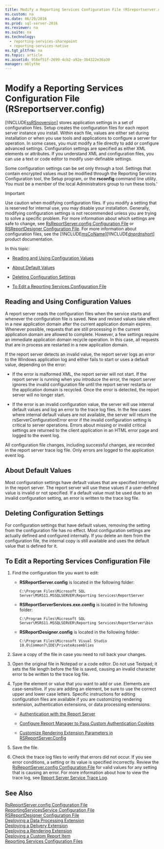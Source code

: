 ```yaml
---
title: Modify a Reporting Services Configuration File (RSreportserver.config)
ms.custom: na
ms.date: 06/29/2016
ms.prod: sql-server-2016
ms.reviewer: na
ms.suite: na
ms.technology: 
  - reporting-services-sharepoint
  - reporting-services-native
ms.tgt_pltfrm: na
ms.topic: article
ms.assetid: 958ef51f-2699-4cb2-a92e-3b4322e36a30
manager: mblythe
---
```

# Modify a Reporting Services Configuration File (RSreportserver.config)
[!INCLUDE[ssRSnoversion](../../Topics/TopicNameContainA/includes/ssRSnoversion_md.md)] stores application settings in a set of configuration files. Setup creates the configuration files for each report server instance you install. Within each file, values are either set during installation or when you use tools and applications to configure a server for operation. In some cases, you must modify a file directly to add or configure advanced settings. Configuration settings are specified as either XML elements or attributes. If you understand XML and configuration files, you can use a text or code editor to modify user-definable settings.  
  
 Some configuration settings can be set only through a tool. Settings that contain encrypted values must be modified through the Reporting Services Configuration tool, the Setup program, or the **rsconfig** command line utility. You must be a member of the local Administrators group to run these tools.'  
  
> [!IMPORTANT]  
>  Use caution when modifying configuration files. If you modify a setting that is reserved for internal use, you may disable your installation. Generally, modifying configuration settings is not recommended unless you are trying to solve a specific problem. For more information about which settings are safe to change, see [RsReportServer.config Configuration File](../../Topics/TopicNameNotContainA/RsReportServer.config-Configuration-File.md) or [RSReportDesigner Configuration File](../../Topics/TopicNameNotContainA/RSReportDesigner-Configuration-File.md). For more information about configuration files, see the [!INCLUDE[msCoName](../../Topics/TopicNameContainA/includes/msCoName_md.md)][!INCLUDE[dnprdnshort](../../Topics/TopicNameContainA/includes/dnprdnshort_md.md)] product documentation.  
  
 In this topic:  
  
-   [Reading and Using Configuration Values](#bkmk_read_values)  
  
-   [About Default Values](#bkmk_default_values)  
  
-   [Deleting Configuration Settings](#bkmk_delete_config_settings)  
  
-   [To Edit a Reporting Services Configuration File](#bkmk_edit_configuation_file)  
  
##  <a name="bkmk_read_values"></a> Reading and Using Configuration Values  
 A report server reads the configuration files when the service starts and whenever the configuration file is saved. New and revised values take effect in a new application domain after the current application domain expires. Whenever possible, requests that are still processing in the current application domain are allowed to complete. However, a few settings require an immediate application domain recycle operation. In this case, all requests that are in process are restarted in a new application domain.  
  
 If the report server detects an invalid value, the report server logs an error to the Windows application log and either fails to start or uses a default value, depending on the error:  
  
-   If the error is malformed XML, the report server will not start. If the report server is running when you introduce the error, the report server ignores the invalid configuration file until the report server restarts or the application domain is recycled. Once the error is detected, the report server will no longer start.  
  
-   If the error is an invalid configuration value, the server will use internal default values and log an error to the trace log files. In the few cases where internal default values are not available, the server will return the rsServerConfigurationError error if the invalid configuration setting is critical to server operations. Errors about missing or invalid critical settings are returned to the client application in an HTML error page and logged to the event log.  
  
 All configuration file changes, including successful changes, are recorded in the report server trace log file. Only errors are logged to the application event log.  
  
##  <a name="bkmk_default_values"></a> About Default Values  
 Most configuration settings have default values that are specified internally in the report server. The report server will use these values if a user-defined value is invalid or not specified. If a default value must be used due to an invalid configuration setting, an error is written to the trace log file.  
  
##  <a name="bkmk_delete_config_settings"></a> Deleting Configuration Settings  
 For configuration settings that have default values, removing the setting from the configuration file has no effect. Most configuration settings are actually defined and configured internally. If you delete an item from the configuration file, the internal copy is still available and uses the default value that is defined for it.  
  
##  <a name="bkmk_edit_configuation_file"></a> To Edit a Reporting Services Configuration File  
  
1.  Find the configuration file you want to edit:  
  
    -   **RSReportServer.config** is located in the following folder:  
  
        ```  
        C:\Program Files\Microsoft SQL Server\MSRS11.MSSQLSERVER\Reporting Services\ReportServer  
        ```  
  
    -   **RSReportServerServices.exe.config** is located in the following folder:  
  
        ```  
        C:\Program Files\Microsoft SQL Server\MSRS11.MSSQLSERVER\Reporting Services\ReportServer\bin  
        ```  
  
    -   **RSReportDesigner.config** is located in the following folder:  
  
        ```  
        C:\Program Files\Microsoft Visual Studio 10.0\Common7\IDE\PrivateAssemblies  
        ```  
  
2.  Save a copy of the file in case you need to roll back your changes.  
  
3.  Open the original file in Notepad or a code editor. Do not use Textpad; it sets the file length before the file is saved, causing an invalid character error to be written to the trace log file.  
  
4.  Type the element or value that you want to add or use. Elements are case-sensitive. If you are adding an element, be sure to use the correct upper and lower case letters. Specific instructions for editing configuration files are available if you are customizing rendering extension, authentication extensions, or data processing extensions:  
  
    -   [Authentication with the Report Server](../../Topics/TopicNameNotContainA/Authentication-with-the-Report-Server.md)  
  
    -   [Configure Report Manager to Pass Custom Authentication Cookies](../../Topics/TopicNameNotContainA/Configure-Report-Manager-to-Pass-Custom-Authentication-Cookies.md)  
  
    -   [Customize Rendering Extension Parameters in RSReportServer.Config](../../Topics/TopicNameNotContainA/Customize-Rendering-Extension-Parameters-in-RSReportServer.Config.md)  
  
5.  Save the file.  
  
6.  Check the trace log files to verify that errors did not occur. If you see error conditions, a setting or its value is specified incorrectly. Review the [RsReportServer.config Configuration File](../../Topics/TopicNameNotContainA/RsReportServer.config-Configuration-File.md) for valid values for any setting that is causing an error. For more information about how to view the trace log, see [Report Server Service Trace Log](../../Topics/TopicNameNotContainA/Report-Server-Service-Trace-Log.md).  
  
## See Also  
 [RsReportServer.config Configuration File](../../Topics/TopicNameNotContainA/RsReportServer.config-Configuration-File.md)   
 [ReportingServicesService Configuration File](../../Topics/TopicNameNotContainA/ReportingServicesService-Configuration-File.md)   
 [RSReportDesigner Configuration File](../../Topics/TopicNameNotContainA/RSReportDesigner-Configuration-File.md)   
 [Deploying a Data Processing Extension](assetId:///e5c0b5a9-1386-47cb-aade-96653ecfaa54)   
 [Deploying a Delivery Extension](assetId:///4436ce48-397d-42c7-9b5d-2a267e2a1b2c)   
 [Deploying a Rendering Extension](assetId:///9fb8c887-5cb2-476e-895a-7b0e2dd11398)   
 [Deploying a Custom Report Item](assetId:///80e97b0d-e355-4240-aebd-08cbc84089ed)   
 [Reporting Services Configuration Files](../../Topics/TopicNameNotContainA/Reporting-Services-Configuration-Files.md)